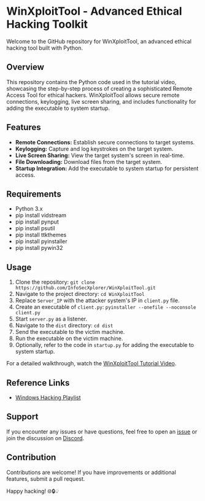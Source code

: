 # WinXploitTool - Advanced Ethical Hacking Toolkit

Welcome to the GitHub repository for WinXploitTool, an advanced ethical hacking tool built with Python.

## Overview
This repository contains the Python code used in the tutorial video, showcasing the step-by-step process of creating a sophisticated Remote Access Tool for ethical hackers. WinXploitTool allows secure remote connections, keylogging, live screen sharing, and includes functionality for adding the executable to system startup.

## Features
- **Remote Connections:** Establish secure connections to target systems.
- **Keylogging:** Capture and log keystrokes on the target system.
- **Live Screen Sharing:** View the target system's screen in real-time.
- **File Downloading:** Download files from the target system.
- **Startup Integration:** Add the executable to system startup for persistent access.

## Requirements
- Python 3.x
- pip install vidstream
- pip install pynput
- pip install psutil
- pip install ttkthemes
- pip install pyinstaller
- pip install pywin32

## Usage
1. Clone the repository: `git clone https://github.com/InfoSecXplorer/WinXploitTool.git`
2. Navigate to the project directory: `cd WinXploitTool`
3. Replace `Server_IP` with the attacker system's IP in `client.py` file.
4. Create an executable of `client.py`: `pyinstaller --onefile --noconsole client.py`
5. Start `server.py` as a listener.
6. Navigate to the `dist` directory: `cd dist`
7. Send the executable to the victim machine.
8. Run the executable on the victim machine.
9. Optionally, refer to the code in `startup.py` for adding the executable to system startup.

For a detailed walkthrough, watch the [WinXploitTool Tutorial Video](#).

## Reference Links
- [Windows Hacking Playlist](https://www.youtube.com/playlist?list=PLe5OeI2tORJkpr5H2tzXBMGdYeth-oW-p)

## Support
If you encounter any issues or have questions, feel free to open an [issue](https://github.com/InfoSecXplorer/WinXploitTool/issues) or join the discussion on [Discord](https://discord.gg/4xB4PebCTJ).

## Contribution
Contributions are welcome! If you have improvements or additional features, submit a pull request.

Happy hacking! 🌐🔒💡
